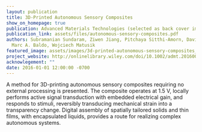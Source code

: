 ```yaml
---
layout: publication
title: 3D-Printed Autonomous Sensory Composites
show_on_homepage: true
publication: Advanced Materials Technologies (selected as back cover image)
publication_link: assets/files/autonomous-sensory-composites.pdf
authors: Subramanian Sundaram, Ziwen Jiang, Pitchaya Sitthi-Amorn, David S. Kim,
  Marc A. Baldo, Wojciech Matusik
featured_image: assets/images/3d-printed-autonomous-sensory-composites_itok=OXI7ba4j.jpg
project_website: http://onlinelibrary.wiley.com/doi/10.1002/admt.201600257/abstract
acknowlegement: ""
date: 2016-01-01 12:00:00 -0700
---
```


A method for 3D-printing autonomous sensory composites requiring no external processing is presented. The composite operates at 1.5 V, locally performs active signal transduction with embedded electrical gain, and responds to stimuli, reversibly transducing mechanical strain into a transparency change. Digital assembly of spatially tailored solids and thin films, with encapsulated liquids, provides a route for realizing complex autonomous systems.